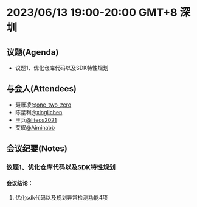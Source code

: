 # 2023/06/13 19:00-20:00 GMT+8  深圳

## 议题(Agenda)
- 议题1、优化仓库代码以及SDK特性规划

## 与会人(Attendees) 
- 聂雁凌[@one_two_zero](https://gitee.com/one_two_zero)
- 陈星利[@xinglichen](https://gitee.com/xinglichen)
- 王兵[@liteos2021](https://gitee.com/liteos2021)
- 艾珉[@Aiminabb](https://gitee.com/Aiminabb)

## 会议纪要(Notes)
### 议题1、优化仓库代码以及SDK特性规划
#### 会议结论：
1) 优化sdk代码以及规划异常检测功能4项

